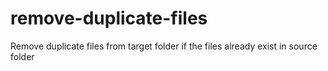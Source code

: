 # remove-duplicate-files
Remove duplicate files from target folder if the files already exist in source folder
